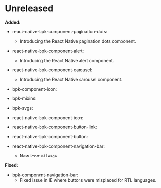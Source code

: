 # Unreleased


**Added:**
- react-native-bpk-component-pagination-dots:
  - Introducing the React Native pagination dots component.

- react-native-bpk-component-alert:
  - Introducing the React Native alert component.

- react-native-bpk-component-carousel:
  - Introducing the React Native carousel component.

- bpk-component-icon:
- bpk-mixins:
- bpk-svgs:
- react-native-bpk-component-icon:
- react-native-bpk-component-button-link:
- react-native-bpk-component-button:
- react-native-bpk-component-navigation-bar:
  - New icon: `mileage`

**Fixed:**
- bpk-component-navigation-bar:
  - Fixed issue in IE where buttons were misplaced for RTL languages.
